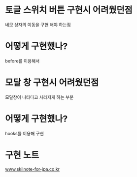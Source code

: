 # 토글 스위치 버튼 구현시 어려웠던점
네모 상자의 이동을 구현 해야 하는점

# 어떻게 구현했나?
before를 이용해서

# 모달 창 구현시 어려웠던점
모달창이 나타다고 사라지게 하는 부분

# 어떻게 구현했나?
hooks를 이용해 구현

# 구현 노트
www.skilnote-for-jpa.co.kr